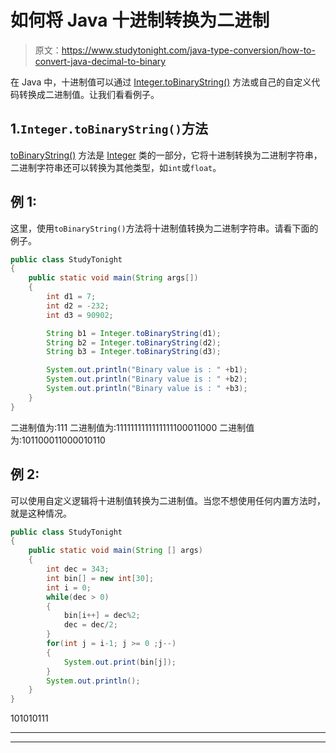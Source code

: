 # 如何将 Java 十进制转换为二进制

> 原文：<https://www.studytonight.com/java-type-conversion/how-to-convert-java-decimal-to-binary>

在 Java 中，十进制值可以通过 [Integer.toBinaryString()](https://www.studytonight.com/java-wrapper-class/java-integer-tobinarystring-method) 方法或自己的自定义代码转换成二进制值。让我们看看例子。

## 1.`Integer.toBinaryString()`方法

[toBinaryString()](https://www.studytonight.com/java-wrapper-class/java-integer-tobinarystring-method) 方法是 [Integer](https://www.studytonight.com/java/wrapper-class.php) 类的一部分，它将十进制转换为二进制字符串，二进制字符串还可以转换为其他类型，如`int`或`float`。

## 例 1:

这里，使用`toBinaryString()`方法将十进制值转换为二进制字符串。请看下面的例子。

```java
public class StudyTonight
{    
	public static void main(String args[])
	{    
		int d1 = 7;
		int d2 = -232;
		int d3 = 90902;

		String b1 = Integer.toBinaryString(d1);
		String b2 = Integer.toBinaryString(d2);
		String b3 = Integer.toBinaryString(d3);

		System.out.println("Binary value is : " +b1);
		System.out.println("Binary value is : " +b2);
		System.out.println("Binary value is : " +b3);
	}    
}
```

二进制值为:111
二进制值为:1111111111111111100011000
二进制值为:101100011000010110

## 例 2:

可以使用自定义逻辑将十进制值转换为二进制值。当您不想使用任何内置方法时，就是这种情况。

```java
public class StudyTonight
{    
	public static void main(String [] args)
	{  
		int dec = 343;
		int bin[] = new int[30];    
		int i = 0;    
		while(dec > 0)
		{    
			bin[i++] = dec%2;    
			dec = dec/2;    
		}    
		for(int j = i-1; j >= 0 ;j--)
		{    
			System.out.print(bin[j]);    
		}    
		System.out.println();
	}
}
```

101010111

* * *

* * *